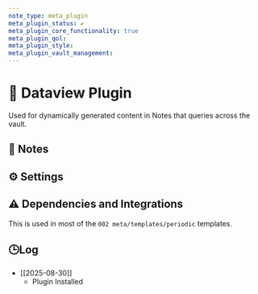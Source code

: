 ```yaml
---
note_type: meta_plugin
meta_plugin_status: ✔️
meta_plugin_core_functionality: true
meta_plugin_qol:
meta_plugin_style:
meta_plugin_vault_management:
---
```

# 🔌 Dataview Plugin

Used for dynamically generated content in Notes that queries across the vault.

## 📝 Notes

## ⚙️ Settings

## ⚠️ Dependencies and Integrations

This is used in most of the `002 meta/templates/periodic` templates.

## 🕒Log

- [[2025-08-30]]
	- Plugin Installed
